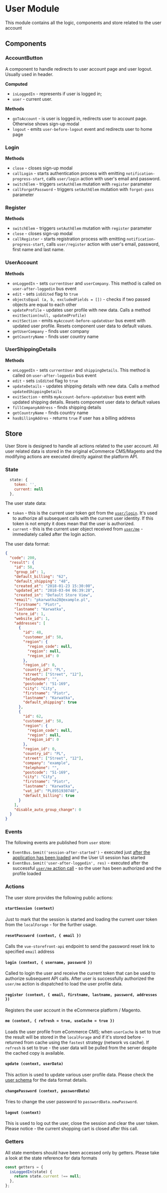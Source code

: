 # User Module

This module contains all the logic, components and store related to the user account

## Components

### AccountButton

A component to handle redirects to user account page and user logout. Usually used in header.

**Computed**

- `isLoggedIn` - represents if user is logged in;
- `user` - current user.

**Methods**

- `goToAccount` - is user is logged in, redirects user to account page. Otherwise shows sign-up modal
- `logout` - emits `user-before-logout` event and redirects user to home page

### Login

**Methods**

- `close` - closes sign-up modal
- `callLogin` - starts authentication process with emitting `notification-progress-start`, calls `user/login` action with user's email and password.
- `switchElem` - triggers `setAuthElem` mutation with `register` parameter
- `callForgotPassword` - triggers `setAuthElem` mutation with `forgot-pass` parameter

### Register

**Methods**

- `switchElem` - triggers `setAuthElem` mutation with `register` parameter
- `close` - closes sign-up modal
- `callRegister` - starts registration process with emitting `notification-progress-start`, calls `user/register` action with user's email, password, first name and last name.

### UserAccount

**Methods**

- `onLoggedIn` - sets `currentUser` and `userCompany`. This method is called on `user-after-loggedin` bus event
- `edit` - sets `isEdited` flag to `true`
- `objectsEqual (a, b, excludedFields = [])` - checks if two passed objects are equal to each other
- `updateProfile` - updates user profile with new data. Calls a method `exitSection(null, updatedProfile)`
- `exitSection` - emits `myAccount-before-updateUser` bus event with updated user profile. Resets component user data to default values.
- `getUserCompany` - finds user company
- `getCountryName` - finds user country name

### UserShippingDetails

**Methods**

- `onLoggedIn` - sets `currentUser` and `shippingDetails`. This method is called on `user-after-loggedin` bus event
- `edit` - sets `isEdited` flag to `true`
- `updateDetails` - updates shipping details with new data. Calls a method `updatedShippingDetails`
- `exitSection` - emits `myAccount-before-updateUser` bus event with updated shipping details. Resets component user data to default values
- `fillCompanyAddress` - finds shipping details
- `getCountryName` - finds country name
- `hasBillingAddres` - returns `true` if user has a billing address

## Store

User Store is designed to handle all actions related to the user account.
All user related data is stored in the original eCommerce CMS/Magento and the modifying actions are executed directly against the platform API.

### State

```js
  state: {
    token: '',
    current: null
  },
```

The user state data:

- `token` - this is the current user token got from the [`user/login`](https://github.com/vuestorefront/vue-storefront/blob/fabea12dd6ab4f8824b58812b0cfdabce94cde70/core/store/modules/user/actions.js#L64). It's used to authorize all subsequent calls with the current user identity. If this token is not empty it does mean that the user is authorized.
- `current` - this is the current user object received from [`user/me`](https://github.com/vuestorefront/vue-storefront/blob/fabea12dd6ab4f8824b58812b0cfdabce94cde70/core/store/modules/user/actions.js#L105) - immediately called after the login action.

The user data format:

```json
{
  "code": 200,
  "result": {
    "id": 58,
    "group_id": 1,
    "default_billing": "62",
    "default_shipping": "48",
    "created_at": "2018-01-23 15:30:00",
    "updated_at": "2018-03-04 06:39:28",
    "created_in": "Default Store View",
    "email": "pkarwatka28@example.pl",
    "firstname": "Piotr",
    "lastname": "Karwatka",
    "store_id": 1,
    "website_id": 1,
    "addresses": [
      {
        "id": 48,
        "customer_id": 58,
        "region": {
          "region_code": null,
          "region": null,
          "region_id": 0
        },
        "region_id": 0,
        "country_id": "PL",
        "street": ["Street", "12"],
        "telephone": "",
        "postcode": "51-169",
        "city": "City",
        "firstname": "Piotr",
        "lastname": "Karwatka",
        "default_shipping": true
      },
      {
        "id": 62,
        "customer_id": 58,
        "region": {
          "region_code": null,
          "region": null,
          "region_id": 0
        },
        "region_id": 0,
        "country_id": "PL",
        "street": ["Street", "12"],
        "company": "example",
        "telephone": "",
        "postcode": "51-169",
        "city": "City",
        "firstname": "Piotr",
        "lastname": "Karwatka",
        "vat_id": "PL8951930748",
        "default_billing": true
      }
    ],
    "disable_auto_group_change": 0
  }
}
```

### Events

The following events are published from `user` store:

- `EventBus.$emit('session-after-started')` - executed just [after the application has been loaded](https://github.com/vuestorefront/vue-storefront/blob/fabea12dd6ab4f8824b58812b0cfdabce94cde70/core/store/modules/user/actions.js#L22) and the User UI session has started
- `EventBus.$emit('user-after-loggedin', res)` - executed after the successful [`user/me` action call](https://github.com/vuestorefront/vue-storefront/blob/fabea12dd6ab4f8824b58812b0cfdabce94cde70/core/store/modules/user/actions.js#L123) - so the user has been authorized and the profile loaded

### Actions

The user store provides the following public actions:

#### `startSession (context)`

Just to mark that the session is started and loading the current user token from the `localForage` - for the further usage.

#### `resetPassword (context, { email })`

Calls the `vue-storefront-api` endpoint to send the password reset link to specified `email` address

#### `login (context, { username, password })`

Called to login the user and receive the current token that can be used to authorize subsequent API calls. After user is successfully authorized the `user/me` action is dispatched to load the user profile data.

#### `register (context, { email, firstname, lastname, password, addresses })`

Registers the user account in the eCommerce platform / Magento.

#### `me (context, { refresh = true, useCache = true })`

Loads the user profile from eCommerce CMS; when `userCache` is set to true the result will be stored in the `localForage` and if it's stored before - returned from cache using the `fastest` strategy (network vs cache). If `refresh` is set to true - the user data will be pulled from the server despite the cached copy is available.

#### `update (context, userData)`

This action is used to update various user profile data. Please check the [user schema](https://github.com/vuestorefront/vue-storefront/blob/master/core/store/modules/user/userProfile.schema.json) for the data format details.

#### `changePassword (context, passwordData)`

Tries to change the user password to `passwordData.newPassword`.

#### `logout (context)`

This is used to log out the user, close the session and clear the user token. Please notice - the current shopping cart is closed after this call.

### Getters

All state members should have been accessed only by getters. Please take a look at the state reference for data formats

```js
const getters = {
  isLoggedIn(state) {
    return state.current !== null;
  },
};
```
